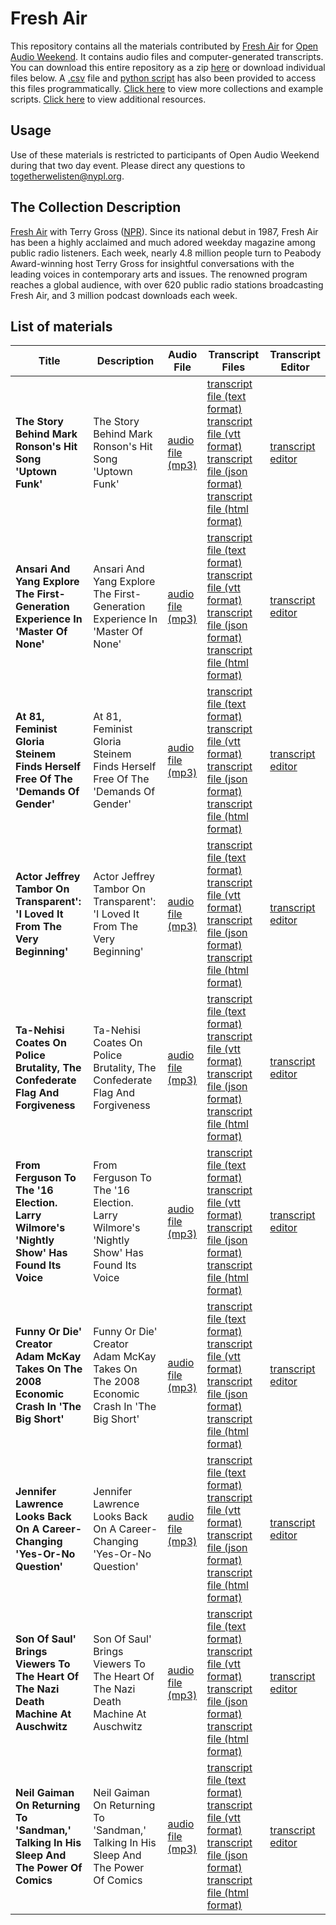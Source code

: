 # Fresh Air

This repository contains all the materials contributed by [Fresh Air](http://freshair.npr.org/) for [Open Audio Weekend](https://github.com/nypl-openaudio/start-here). It contains audio files and computer-generated transcripts. You can download this entire repository as a zip [here](https://s3.amazonaws.com/togetherwelisten.nypl.org/data/data-npr-fresh-air.zip) or download individual files below. A [.csv](https://github.com/nypl-openaudio/data-npr-fresh-air/blob/master/manifest.csv) file and [python script](https://github.com/nypl-openaudio/data-npr-fresh-air/blob/master/get_materials.py) has also been provided to access this files programmatically. [Click here](https://github.com/nypl-openaudio/start-here/materials) to view more collections and example scripts. [Click here](https://github.com/nypl-openaudio/start-here#resources) to view additional resources.

## Usage
Use of these materials is restricted to participants of Open Audio Weekend during that two day event. Please direct any questions to [togetherwelisten@nypl.org](mailto:togetherwelisten@nypl.org).

## The Collection Description
[Fresh Air](http://www.npr.org/programs/fresh-air/) with Terry Gross ([NPR](http://www.npr.org/)). Since its national debut in 1987, Fresh Air has been a highly acclaimed and much adored weekday magazine among public radio listeners. Each week, nearly 4.8 million people turn to Peabody Award-winning host Terry Gross for insightful conversations with the leading voices in contemporary arts and issues. The renowned program reaches a global audience, with over 620 public radio stations broadcasting Fresh Air, and 3 million podcast downloads each week.

## List of materials
| Title | Description | Audio File | Transcript Files | Transcript Editor |
|---|---|---|---|---|
| **The Story Behind Mark Ronson's Hit Song 'Uptown Funk'** | The Story Behind Mark Ronson's Hit Song 'Uptown Funk' | [audio file (mp3)](https://github.com/nypl-openaudio/data-npr-fresh-air/raw/master/audio/the-story-behind-mark-ronsons-hit-song-uptown-funk.mp3) | [transcript file (text format)](https://github.com/nypl-openaudio/data-npr-fresh-air/raw/master/transcripts/text/the-story-behind-mark-ronsons-hit-song-uptown-funk.text) [transcript file (vtt format)](https://github.com/nypl-openaudio/data-npr-fresh-air/raw/master/transcripts/vtt/the-story-behind-mark-ronsons-hit-song-uptown-funk.vtt) [transcript file (json format)](https://github.com/nypl-openaudio/data-npr-fresh-air/raw/master/transcripts/json/the-story-behind-mark-ronsons-hit-song-uptown-funk.json) [transcript file (html format)](https://github.com/nypl-openaudio/data-npr-fresh-air/raw/master/transcripts/html/the-story-behind-mark-ronsons-hit-song-uptown-funk.html) | [transcript editor](https://opentranscript.herokuapp.com/transcripts/the-story-behind-mark-ronsons-hit-song-uptown-funk) |
| **Ansari And Yang Explore The First-Generation Experience In 'Master Of None'** | Ansari And Yang Explore The First-Generation Experience In 'Master Of None' | [audio file (mp3)](https://github.com/nypl-openaudio/data-npr-fresh-air/raw/master/audio/ansari-and-yang-explore-the-firstgeneration-experience-in-master-of-none.mp3) | [transcript file (text format)](https://github.com/nypl-openaudio/data-npr-fresh-air/raw/master/transcripts/text/ansari-and-yang-explore-the-firstgeneration-experience-in-master-of-none.text) [transcript file (vtt format)](https://github.com/nypl-openaudio/data-npr-fresh-air/raw/master/transcripts/vtt/ansari-and-yang-explore-the-firstgeneration-experience-in-master-of-none.vtt) [transcript file (json format)](https://github.com/nypl-openaudio/data-npr-fresh-air/raw/master/transcripts/json/ansari-and-yang-explore-the-firstgeneration-experience-in-master-of-none.json) [transcript file (html format)](https://github.com/nypl-openaudio/data-npr-fresh-air/raw/master/transcripts/html/ansari-and-yang-explore-the-firstgeneration-experience-in-master-of-none.html) | [transcript editor](https://opentranscript.herokuapp.com/transcripts/ansari-and-yang-explore-the-firstgeneration-experience-in-master-of-none) |
| **At 81, Feminist Gloria Steinem Finds Herself Free Of The 'Demands Of Gender'** | At 81, Feminist Gloria Steinem Finds Herself Free Of The 'Demands Of Gender' | [audio file (mp3)](https://github.com/nypl-openaudio/data-npr-fresh-air/raw/master/audio/at-81-feminist-gloria-steinem-finds-herself-free-of-the-demands-of-gender.mp3) | [transcript file (text format)](https://github.com/nypl-openaudio/data-npr-fresh-air/raw/master/transcripts/text/at-81-feminist-gloria-steinem-finds-herself-free-of-the-demands-of-gender.text) [transcript file (vtt format)](https://github.com/nypl-openaudio/data-npr-fresh-air/raw/master/transcripts/vtt/at-81-feminist-gloria-steinem-finds-herself-free-of-the-demands-of-gender.vtt) [transcript file (json format)](https://github.com/nypl-openaudio/data-npr-fresh-air/raw/master/transcripts/json/at-81-feminist-gloria-steinem-finds-herself-free-of-the-demands-of-gender.json) [transcript file (html format)](https://github.com/nypl-openaudio/data-npr-fresh-air/raw/master/transcripts/html/at-81-feminist-gloria-steinem-finds-herself-free-of-the-demands-of-gender.html) | [transcript editor](https://opentranscript.herokuapp.com/transcripts/at-81-feminist-gloria-steinem-finds-herself-free-of-the-demands-of-gender) |
| **Actor Jeffrey Tambor On Transparent': 'I Loved It From The Very Beginning'** | Actor Jeffrey Tambor On Transparent': 'I Loved It From The Very Beginning' | [audio file (mp3)](https://github.com/nypl-openaudio/data-npr-fresh-air/raw/master/audio/actor-jeffrey-tambor-on-transparent-i-loved-it-from-the-very-beginning.mp3) | [transcript file (text format)](https://github.com/nypl-openaudio/data-npr-fresh-air/raw/master/transcripts/text/actor-jeffrey-tambor-on-transparent-i-loved-it-from-the-very-beginning.text) [transcript file (vtt format)](https://github.com/nypl-openaudio/data-npr-fresh-air/raw/master/transcripts/vtt/actor-jeffrey-tambor-on-transparent-i-loved-it-from-the-very-beginning.vtt) [transcript file (json format)](https://github.com/nypl-openaudio/data-npr-fresh-air/raw/master/transcripts/json/actor-jeffrey-tambor-on-transparent-i-loved-it-from-the-very-beginning.json) [transcript file (html format)](https://github.com/nypl-openaudio/data-npr-fresh-air/raw/master/transcripts/html/actor-jeffrey-tambor-on-transparent-i-loved-it-from-the-very-beginning.html) | [transcript editor](https://opentranscript.herokuapp.com/transcripts/actor-jeffrey-tambor-on-transparent-i-loved-it-from-the-very-beginning) |
| **Ta-Nehisi Coates On Police Brutality, The Confederate Flag And Forgiveness** | Ta-Nehisi Coates On Police Brutality, The Confederate Flag And Forgiveness | [audio file (mp3)](https://github.com/nypl-openaudio/data-npr-fresh-air/raw/master/audio/tanehisi-coates-on-police-brutality-the-confederate-flag-and-forgiveness.mp3) | [transcript file (text format)](https://github.com/nypl-openaudio/data-npr-fresh-air/raw/master/transcripts/text/tanehisi-coates-on-police-brutality-the-confederate-flag-and-forgiveness.text) [transcript file (vtt format)](https://github.com/nypl-openaudio/data-npr-fresh-air/raw/master/transcripts/vtt/tanehisi-coates-on-police-brutality-the-confederate-flag-and-forgiveness.vtt) [transcript file (json format)](https://github.com/nypl-openaudio/data-npr-fresh-air/raw/master/transcripts/json/tanehisi-coates-on-police-brutality-the-confederate-flag-and-forgiveness.json) [transcript file (html format)](https://github.com/nypl-openaudio/data-npr-fresh-air/raw/master/transcripts/html/tanehisi-coates-on-police-brutality-the-confederate-flag-and-forgiveness.html) | [transcript editor](https://opentranscript.herokuapp.com/transcripts/tanehisi-coates-on-police-brutality-the-confederate-flag-and-forgiveness) |
| **From Ferguson To The '16 Election. Larry Wilmore's 'Nightly Show' Has Found Its Voice** | From Ferguson To The '16 Election. Larry Wilmore's 'Nightly Show' Has Found Its Voice | [audio file (mp3)](https://github.com/nypl-openaudio/data-npr-fresh-air/raw/master/audio/from-ferguson-to-the-16-election-larry-wilmores-nightly-show.mp3) | [transcript file (text format)](https://github.com/nypl-openaudio/data-npr-fresh-air/raw/master/transcripts/text/from-ferguson-to-the-16-election-larry-wilmores-nightly-show.text) [transcript file (vtt format)](https://github.com/nypl-openaudio/data-npr-fresh-air/raw/master/transcripts/vtt/from-ferguson-to-the-16-election-larry-wilmores-nightly-show.vtt) [transcript file (json format)](https://github.com/nypl-openaudio/data-npr-fresh-air/raw/master/transcripts/json/from-ferguson-to-the-16-election-larry-wilmores-nightly-show.json) [transcript file (html format)](https://github.com/nypl-openaudio/data-npr-fresh-air/raw/master/transcripts/html/from-ferguson-to-the-16-election-larry-wilmores-nightly-show.html) | [transcript editor](https://opentranscript.herokuapp.com/transcripts/from-ferguson-to-the-16-election-larry-wilmores-nightly-show) |
| **Funny Or Die' Creator Adam McKay Takes On The 2008 Economic Crash In 'The Big Short'** | Funny Or Die' Creator Adam McKay Takes On The 2008 Economic Crash In 'The Big Short' | [audio file (mp3)](https://github.com/nypl-openaudio/data-npr-fresh-air/raw/master/audio/funny-or-die-creator-adam-mckay-takes-on-the-2008-economic-crash.mp3) | [transcript file (text format)](https://github.com/nypl-openaudio/data-npr-fresh-air/raw/master/transcripts/text/funny-or-die-creator-adam-mckay-takes-on-the-2008-economic-crash.text) [transcript file (vtt format)](https://github.com/nypl-openaudio/data-npr-fresh-air/raw/master/transcripts/vtt/funny-or-die-creator-adam-mckay-takes-on-the-2008-economic-crash.vtt) [transcript file (json format)](https://github.com/nypl-openaudio/data-npr-fresh-air/raw/master/transcripts/json/funny-or-die-creator-adam-mckay-takes-on-the-2008-economic-crash.json) [transcript file (html format)](https://github.com/nypl-openaudio/data-npr-fresh-air/raw/master/transcripts/html/funny-or-die-creator-adam-mckay-takes-on-the-2008-economic-crash.html) | [transcript editor](https://opentranscript.herokuapp.com/transcripts/funny-or-die-creator-adam-mckay-takes-on-the-2008-economic-crash) |
| **Jennifer Lawrence Looks Back On A Career-Changing 'Yes-Or-No Question'** | Jennifer Lawrence Looks Back On A Career-Changing 'Yes-Or-No Question' | [audio file (mp3)](https://github.com/nypl-openaudio/data-npr-fresh-air/raw/master/audio/jennifer-lawrence-looks-back-on-a-careerchanging-yesorno-question.mp3) | [transcript file (text format)](https://github.com/nypl-openaudio/data-npr-fresh-air/raw/master/transcripts/text/jennifer-lawrence-looks-back-on-a-careerchanging-yesorno-question.text) [transcript file (vtt format)](https://github.com/nypl-openaudio/data-npr-fresh-air/raw/master/transcripts/vtt/jennifer-lawrence-looks-back-on-a-careerchanging-yesorno-question.vtt) [transcript file (json format)](https://github.com/nypl-openaudio/data-npr-fresh-air/raw/master/transcripts/json/jennifer-lawrence-looks-back-on-a-careerchanging-yesorno-question.json) [transcript file (html format)](https://github.com/nypl-openaudio/data-npr-fresh-air/raw/master/transcripts/html/jennifer-lawrence-looks-back-on-a-careerchanging-yesorno-question.html) | [transcript editor](https://opentranscript.herokuapp.com/transcripts/jennifer-lawrence-looks-back-on-a-careerchanging-yesorno-question) |
| **Son Of Saul' Brings Viewers To The Heart Of The Nazi Death Machine At Auschwitz** | Son Of Saul' Brings Viewers To The Heart Of The Nazi Death Machine At Auschwitz | [audio file (mp3)](https://github.com/nypl-openaudio/data-npr-fresh-air/raw/master/audio/son-of-saul-brings-viewers-to-the-heart-of-the-nazi-death-machine.mp3) | [transcript file (text format)](https://github.com/nypl-openaudio/data-npr-fresh-air/raw/master/transcripts/text/son-of-saul-brings-viewers-to-the-heart-of-the-nazi-death-machine.text) [transcript file (vtt format)](https://github.com/nypl-openaudio/data-npr-fresh-air/raw/master/transcripts/vtt/son-of-saul-brings-viewers-to-the-heart-of-the-nazi-death-machine.vtt) [transcript file (json format)](https://github.com/nypl-openaudio/data-npr-fresh-air/raw/master/transcripts/json/son-of-saul-brings-viewers-to-the-heart-of-the-nazi-death-machine.json) [transcript file (html format)](https://github.com/nypl-openaudio/data-npr-fresh-air/raw/master/transcripts/html/son-of-saul-brings-viewers-to-the-heart-of-the-nazi-death-machine.html) | [transcript editor](https://opentranscript.herokuapp.com/transcripts/son-of-saul-brings-viewers-to-the-heart-of-the-nazi-death-machine) |
| **Neil Gaiman On Returning To 'Sandman,' Talking In His Sleep And The Power Of Comics** | Neil Gaiman On Returning To 'Sandman,' Talking In His Sleep And The Power Of Comics | [audio file (mp3)](https://github.com/nypl-openaudio/data-npr-fresh-air/raw/master/audio/neil-gaiman-on-returning-to-sandman-talking-in-his-sleep.mp3) | [transcript file (text format)](https://github.com/nypl-openaudio/data-npr-fresh-air/raw/master/transcripts/text/neil-gaiman-on-returning-to-sandman-talking-in-his-sleep.text) [transcript file (vtt format)](https://github.com/nypl-openaudio/data-npr-fresh-air/raw/master/transcripts/vtt/neil-gaiman-on-returning-to-sandman-talking-in-his-sleep.vtt) [transcript file (json format)](https://github.com/nypl-openaudio/data-npr-fresh-air/raw/master/transcripts/json/neil-gaiman-on-returning-to-sandman-talking-in-his-sleep.json) [transcript file (html format)](https://github.com/nypl-openaudio/data-npr-fresh-air/raw/master/transcripts/html/neil-gaiman-on-returning-to-sandman-talking-in-his-sleep.html) | [transcript editor](https://opentranscript.herokuapp.com/transcripts/neil-gaiman-on-returning-to-sandman-talking-in-his-sleep) |
